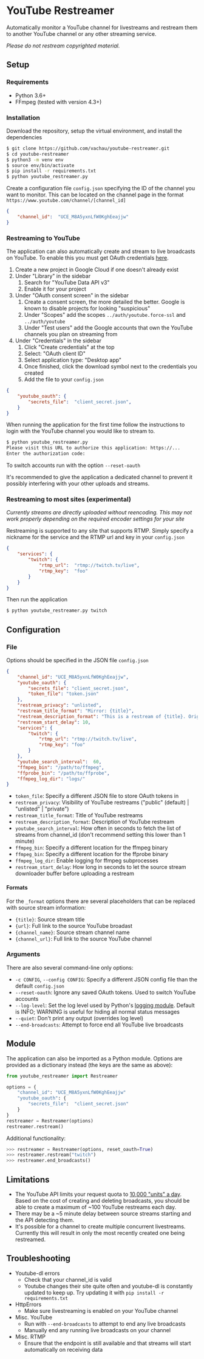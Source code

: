 # YouTube Restreamer

Automatically monitor a YouTube channel for livestreams and restream them to another YouTube channel or any other streaming service.

*Please do not restream copyrighted material.*

## Setup

### Requirements

 - Python 3.6+
 - FFmpeg (tested with version 4.3+)

### Installation
Download the repository, setup the virtual environment, and install the dependencies
```bash
$ git clone https://github.com/vachau/youtube-restreamer.git
$ cd youtube-restreamer
$ python3 -m venv env
$ source env/bin/activate
$ pip install -r requirements.txt
$ python youtube_restreamer.py
```
Create a configuration file `config.json` specifying the ID of the channel you want to monitor. This can be located on the channel page in the format `https://www.youtube.com/channel/[channel_id]`

```json
{
	"channel_id":  "UCE_M8A5yxnLfW0KghEeajjw"
}
```

### Restreaming to YouTube

The application can also automatically create and stream to live broadcasts on YouTube. To enable this you must get OAuth credentials [here](https://console.cloud.google.com/apis/credentials).

1. Create a new project in Google Cloud if one doesn't already exist
2. Under "Library" in the sidebar
	1. Search for "YouTube Data API v3"
	2. Enable it for your project
3. Under "OAuth consent screen" in the sidebar
	1.  Create a consent screen, the more detailed the better. Google is known to disable projects for looking "suspicious"
	2. Under "Scopes" add the scopes `../auth/youtube.force-ssl` and `../auth/youtube`
	3. Under "Test users" add the Google accounts that own the YouTube channels you plan on streaming from
4. Under "Credentials" in the sidebar
	1. Click "Create credentials" at the top
	2. Select: "OAuth client ID"
	3. Select application type: "Desktop app"
	4. Once finished, click the download symbol next to the credentials you created
	5. Add the file to your `config.json`
```json
{
	"youtube_oauth": {
		"secrets_file":  "client_secret.json",
	}
}
```
When running the application for the first time follow the instructions to login with the YouTube channel you would like to stream to.
```bash
$ python youtube_restreamer.py
Please visit this URL to authorize this application: https://...
Enter the authorization code:
```
To switch accounts run with the option `--reset-oauth`

It's recommended to give the application a dedicated channel to prevent it possibly interfering with your other  uploads and streams. 

### Restreaming to most sites (experimental)

*Currently streams are directly uploaded without reencoding. This may not work properly depending on the required encoder settings for your site*

Restreaming is supported to any site that supports RTMP. Simply specify a nickname for the service and the RTMP url and key in your `config.json`

```json
{
	"services": {
		"twitch": {
			"rtmp_url":  "rtmp://twitch.tv/live",
			"rtmp_key":  "foo"
		}
	}
}
```
Then run the application
```bash
$ python youtube_restreamer.py twitch
```

## Configuration

### File

Options should be specified in the JSON file `config.json`

```json
{
	"channel_id": "UCE_M8A5yxnLfW0KghEeajjw",
	"youtube_oauth": {
		"secrets_file": "client_secret.json",
		"token_file": "token.json"
	},
	"restream_privacy": "unlisted",
	"restream_title_format": "Mirror: {title}",
	"restream_description_format": "This is a restream of {title}. Original stream: {url}",
    "restream_start_delay": 10,
	"services": {
		"twitch": {
			"rtmp_url": "rtmp://twitch.tv/live",
			"rtmp_key": "foo"
		}
	},
	"youtube_search_interval":  60,
	"ffmpeg_bin": "/path/to/ffmpeg",
	"ffprobe_bin": "/path/to/ffprobe",
	"ffmpeg_log_dir": "logs/"
}
```

- `token_file`: Specify a different JSON file to store OAuth tokens in
- `restream_privacy`: Visibility of YouTube restreams ("public" (default) | "unlisted" | "private")
- `restream_title_format`: Title of YouTube restreams
- `restream_description_format`: Description of YouTube restream
- `youtube_search_interval`: How often in seconds to fetch the list of streams from channel_id (don't recommend setting this lower than 1 minute)
- `ffmpeg_bin`: Specify a different location for the ffmpeg binary
- `ffmpeg_bin`: Specify a different location for the ffprobe binary
- `ffmpeg_log_dir`: Enable logging for ffmpeg subprocesses
- `restream_start_delay`: How long in seconds to let the source stream downloader buffer before uploading a restream

#### Formats

For the `_format` options there are several placeholders that can be replaced with source stream information:

- `{title}`: Source stream title
- `{url}`: Full link to the source YouTube broadast
- `{channel_name}`: Source stream channel name
- `{channel_url}`: Full link to the source YouTube channel

### Arguments

There are also several command-line only options:

- `-c CONFIG`, `--config CONFIG`: Specify a different JSON config file than the default `config.json`
- `--reset-oauth`: Ignore any saved OAuth tokens. Used to switch YouTube accounts
- `--log-level`: Set the log level used by Python's [logging module](https://docs.python.org/3/howto/logging.html). Default is INFO; WARNING is useful for hiding all normal status messages
- `--quiet`: Don't print any output (overrides log level)
- `--end-broadcasts`: Attempt to force end all YouTube live broadcasts

## Module

The application can also be imported as a Python module. Options are provided as a dictionary instead (the keys are the same as above):
```py
from youtube_restreamer import Restreamer

options = {
	"channel_id": "UCE_M8A5yxnLfW0KghEeajjw"
	"youtube_oauth": {
		"secrets_file":  "client_secret.json"
	}
}
restreamer = Restreamer(options)
restreamer.restream()
```
Additional functionality:
```py
>>> restreamer = Restreamer(options, reset_oauth=True)
>>> restreamer.restream("twitch")
>>> restreamer.end_broadcasts()
```

## Limitations

 - The YouTube API limits your request quota to [10,000 "units" a day](https://developers.google.com/youtube/v3/getting-started#quota). Based on the cost of creating and deleting broadcasts, you should be able to create a maximum of  ~100 YouTube restreams each day.
 - There may be a ~5 minute delay between source streams starting and the API detecting them.
 - It's possible for a channel to create multiple concurrent livestreams. Currently this will result in only the most recently created one being restreamed.

## Troubleshooting

 - Youtube-dl errors
	 - Check that your channel_id is valid
	 - Youtube changes their site quite often and youtube-dl is constantly updated to keep up. Try updating it with `pip install -r requirements.txt`
- HttpErrors
	- Make sure livestreaming is enabled on your YouTube channel
- Misc. YouTube
	- Run with `--end-broadcasts` to attempt to end any live broadcasts 
	- Manually end any running live broadcasts on your channel
- Misc. RTMP
	- Ensure that the endpoint is still available and that streams will start automatically on receiving data

